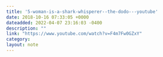 ```yaml
---
title: '5-woman-is-a-shark-whisperer--the-dodo---youtube'
date: 2018-10-16 07:33:05 +0000
dateadded: 2022-04-07 23:16:03 -0400
description: ""
link: "https://www.youtube.com/watch?v=F4m7Fw0GZxY"
category:
layout: note
---
```

